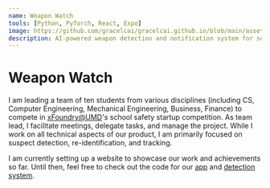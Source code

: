 ```yaml
---
name: Weapon Watch
tools: [Python, PyTorch, React, Expo]
image: https://github.com/gracelcai/gracelcai.github.io/blob/main/assets/ww-logo.png?raw=true
description: AI-powered weapon detection and notification system for solution for xFoundry@UMD’s school safety startup competition
---
```


# Weapon Watch
I am leading a team of ten students from various disciplines (including CS, Computer Engineering, Mechanical Engineering, Business, Finance) to compete in [xFoundry@UMD](https://www.xfoundry.umd.edu/)'s school safety startup competition. As team lead, I facilitate meetings, delegate tasks, and manage the project. While I work on all technical aspects of our product, I am primarily focused on suspect detection, re-identification, and tracking.

I am currently setting up a website to showcase our work and achievements so far. Until then, feel free to check out the code for our [app](https://github.com/gracelcai/weapon-watch-app/tree/main) and [detection system](https://github.com/chrissu777/weapon-watch-cameras/tree/main).